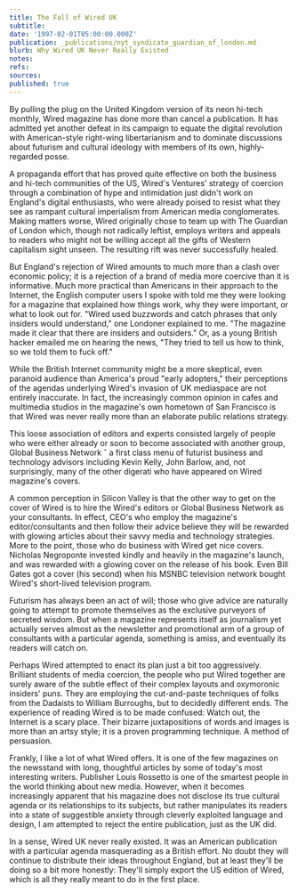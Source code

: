 ```yaml
---
title: The Fall of Wired UK
subtitle: 
date: '1997-02-01T05:00:00.000Z'
publication: _publications/nyt_syndicate_guardian_of_london.md
blurb: Why Wired UK Never Really Existed
notes: 
refs: 
sources: 
published: true
---
```

By pulling the plug on the United Kingdom version of its neon hi-tech monthly, Wired magazine has done more than cancel a publication. It has admitted yet another defeat in its campaign to equate the digital revolution with American-style right-wing libertarianism and to dominate discussions about futurism and cultural ideology with members of its own, highly-regarded posse.

A propaganda effort that has proved quite effective on both the business and hi-tech communities of the US, Wired's Ventures' strategy of coercion through a combination of hype and intimidation just didn't work on England's digital enthusiasts, who were already poised to resist what they see as rampant cultural imperialism from American media conglomerates. Making matters worse, Wired originally chose to team up with The Guardian of London which, though not radically leftist, employs writers and appeals to readers who might not be willing accept all the gifts of Western capitalism sight unseen. The resulting rift was never successfully healed.

But England's rejection of Wired amounts to much more than a clash over economic policy; it is a rejection of a brand of media more coercive than it is informative. Much more practical than Americans in their approach to the Internet, the English computer users I spoke with told me they were looking for a magazine that explained how things work, why they were important, or what to look out for. "Wired used buzzwords and catch phrases that only insiders would understand," one Londoner explained to me. "The magazine made it clear that there are insiders and outsiders." Or, as a young British hacker emailed me on hearing the news, "They tried to tell us how to think, so we told them to fuck off."

While the British Internet community might be a more skeptical, even paranoid audience than America's proud "early adopters," their perceptions of the agendas underlying Wired's invasion of UK mediaspace are not entirely inaccurate. In fact, the increasingly common opinion in cafes and multimedia studios in the magazine's own hometown of San Francisco is that Wired was never really more than an elaborate public relations strategy.


This loose association of editors and experts consisted largely of people who were either already or soon to become associated with another group, Global Business Network ˆ a first class menu of futurist business and technology advisors including Kevin Kelly, John Barlow, and, not surprisingly, many of the other digerati who have appeared on Wired magazine's covers.

A common perception in Silicon Valley is that the other way to get on the cover of Wired is to hire the Wired's editors or Global Business Network as your consultants. In effect, CEO's who employ the magazine's editor/consultants and then follow their advice believe they will be rewarded with glowing articles about their savvy media and technology strategies. More to the point, those who do business with Wired get nice covers. Nicholas Negroponte invested kindly and heavily in the magazine's launch, and was rewarded with a glowing cover on the release of his book. Even Bill Gates got a cover (his second) when his MSNBC television network bought Wired's short-lived television program.

Futurism has always been an act of will; those who give advice are naturally going to attempt to promote themselves as the exclusive purveyors of secreted wisdom. But when a magazine represents itself as journalism yet actually serves almost as the newsletter and promotional arm of a group of consultants with a particular agenda, something is amiss, and eventually its readers will catch on.

Perhaps Wired attempted to enact its plan just a bit too aggressively. Brilliant students of media coercion, the people who put Wired together are surely aware of the subtle effect of their complex layouts and oxymoronic insiders' puns. They are employing the cut-and-paste techniques of folks from the Dadaists to William Burroughs, but to decidedly different ends. The experience of reading Wired is to be made confused: Watch out, the Internet is a scary place. Their bizarre juxtapositions of words and images is more than an artsy style; it is a proven programming technique. A method of persuasion.

Frankly, I like a lot of what Wired offers. It is one of the few magazines on the newsstand with long, thoughtful articles by some of today's most interesting writers. Publisher Louis Rossetto is one of the smartest people in the world thinking about new media. However, when it becomes increasingly apparent that his magazine does not disclose its true cultural agenda or its relationships to its subjects, but rather manipulates its readers into a state of suggestible anxiety through cleverly exploited language and design, I am attempted to reject the entire publication, just as the UK did.

In a sense, Wired UK never really existed. It was an American publication with a particular agenda masquerading as a British effort. No doubt they will continue to distribute their ideas throughout England, but at least they'll be doing so a bit more honestly: They'll simply export the US edition of Wired, which is all they really meant to do in the first place.
